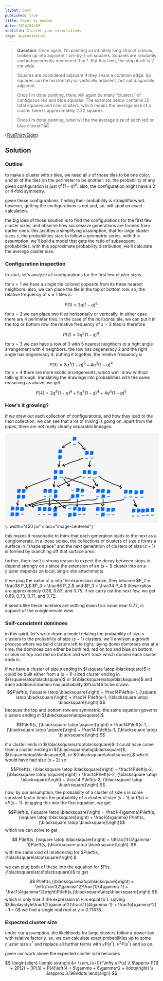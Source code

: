 ```yaml
---
layout: post
published: true
title: Paint by number
date: 2024/04/09
subtitle: Cluster your expectations
tags: approximation 
---
```


>**Question**: Once again, I’m painting an infinitely long strip of canvas, broken up into adjacent $1$ cm-by-$1$ cm squares. Squares are randomly and independently numbered $0$ or $1.$ But this time, the strip itself is $2$ cm wide.
>
>Squares are considered adjacent if they share a common edge. So squares can be horizontally or vertically adjacent, but not diagonally adjacent.
>
>Once I’m done painting, there will again be many “clusters” of contiguous red and blue squares. The example below contains $20$ total squares and nine clusters, which means the average size of a cluster here is approximately $2.22$ squares.
>
>Once I’m done painting, what will be the average size of each red or blue cluster?
>![](https://substackcdn.com/image/fetch/f_auto,q_auto:good,fl_progressive:steep/https%3A%2F%2Fsubstack-post-media.s3.amazonaws.com%2Fpublic%2Fimages%2F079ab505-66c7-427b-ad6a-a2cf6a1794a6_1600x384.png)

<!--more-->

([FiveThirtyEight](URL))

## Solution

### Outline

to make a cluster with $s$ tiles, we need all $s$ of those tiles to be one color, and all of the tiles on the perimeter to be another. so, the probability of any given configuration is just $q^s(1-q)^p$. also, the configuration might have a $2$ or $4$-fold symmetry.

given these configurations, finding their probability is straightforward. however, getting the configurations is not and, so, will spoil an exact calculation.

the big idea of those solution is to find the configurations for the first few cluster sizes, and observe how successive generations are formed from earlier ones. this justifies a simplifying assumption, that for large cluster sizes $s,$ the probabilities start to follow a geometric series. with this assumption, we'll build a model that gets the ratio of subsequent probabilities. with this approximate probability distribution, we'll calculate the average cluster size.

### Configuration inspection

to start, let's analyze all configurations for the first few cluster sizes.

for $s=1$ we have a single tile colored opposite from its three nearest neighbors. also, we can place the tile in the top or bottom row. so, the relative frequency of $s=1$ tiles is 

$$ P(1) =  2q(1-q)^3. $$

for $s=2$ we can place two tiles horizontally or vertically. in either case there are $4$ perimeter tiles. in the case of the horizontal tile, we can put it in the top or bottom row. the relative frequency of $s=2$ tiles is therefore

$$ P(2) = 3q^2(1-q)^4. $$

for $s=3$ we can have a row of $3$ with $5$ nearest neighbors or a right angle arrangement with $4$ neighbors. the row has degeneracy $2$ and the right angle has degeneracy $4$. putting it together, the relative frequency is 

$$ P(3) = 2q^3(1-q)^5 + 4q^3(1-q)^4. $$
for $s=4$ there are more exotic arrangements, which we'll draw without talking through. translating the drawings into probabilities with the same reasoning as above, we get

$$ P(4) = 2q^4(1-q)^6 + 5q^4(1-q)^4 + 4q^4(1-q)^5. $$

### How's it growing?

if we draw out each collection of configurations, and how they lead to the next collection, we can see that a lot of mixing is going on. apart from the pipes, there are not really cleanly separable lineages. 

![](/img/2024-04-09-cluster-configurations.png){: width="450 px" class="image-centered"}

this makes it reasonable to think that each generation leads to the next as a conglomerate. in a loose sense, the collections of clusters of size $s$ forms a surface in "shape space" and the next generation of clusters of size $(s+1)$ is formed by branching off that surface area. 

further, there isn't a strong reason to expect the decay between steps to depend strongly on $s$ since the extension of an $(s-1)$ cluster into an $s$-cluster depends on local, single site attachments.

if we plug the value of $q$ into the expression above, they become $P_2 = \frac38 P_1,$ $P_3 = \frac56 P_2,$ and $P_3 = \frac34 P_4.$ these ratios are approximately $0.38,$ $0.83,$ and $0.75.$ if we carry out the next few, we get $0.69,$ $0.73,$ $0.71,$ and $0.72.$ 

it seems like these numbers are settling down to a value near $0.72,$ in support of the conglomerate view.

### Self-consistent dominoes 

in this spirit, let's write down a model relating the probability of size $s$ clusters to the probability of size $(s-1)$ clusters. we'll envision a growth process where we build clusters left to right, laying down dominoes one at a time. the dominoes can either be both red, red on top and blue on bottom, or blue on top and red on bottom and we'll track which domino each cluster ends in.

if we have a cluster of size $s$ ending in ${\square \atop \blacksquare}$ it could be built either from a $(s-1)$-sized cluster ending in ${\square\atop\blacksquare}$ or ${\blacksquare\atop\blacksquare}$ and each additional domino has probability $\frac14$ to be drawn:
$$P\left(s, {\square \atop \blacksquare}\right) = \frac14P\left(s-1, {\square \atop \blacksquare}\right) + \frac14 P\left(s-1, {\blacksquare \atop \blacksquare}\right).$$    because the top and bottom row are symmetric, the same equation governs clusters ending in ${\blacksquare\atop\square}:$

$$P\left(s, {\blacksquare \atop \square}\right) = \frac14P\left(s-1, {\blacksquare \atop \square}\right) + \frac14 P\left(s-1, {\blacksquare \atop \blacksquare}\right).$$

if a cluster ends in ${\blacksquare\atop\blacksquare}$ it could have come from a cluster ending in ${\blacksquare\atop\blacksquare}$, ${\square\atop\blacksquare}$, or ${\blacksquare\atop\square},$ which would have had size $(s-2)$ so

$$P\left(s, {\blacksquare \atop \blacksquare}\right) = \frac14P\left(s-2, {\blacksquare \atop \square}\right) + \frac14P\left(s-2, {\blacksquare \atop \blacksquare}\right) + \frac14 P\left(s-2, {\blacksquare \atop \blacksquare}\right).$$
now, by our assumption, the probability of a cluster of size $s$ is some constant factor times the probability of a cluster of size $(s-1)$ or $P(s)=\gamma P(s-1).$ plugging this into the first equation, we get 

$$P\left(s, {\square \atop \blacksquare}\right) = \frac1{4\gamma}P\left(s, {\square \atop \blacksquare}\right) + \frac1{4\gamma} P\left(s, {\blacksquare \atop \blacksquare}\right)$$
which we can solve to get

$$ P\left(s, {\square \atop \blacksquare}\right) = \dfrac{1}{4\gamma-1}P\left(s, {\blacksquare \atop \blacksquare}\right). $$
with the same kind of relationship for $P\left(s,{\blacksquare\atop\square}\right).$

we can plug both of these into the equation for $P(s,{\blacksquare\atop\blacksquare})$ to get

$$ P\left(s,{\blacksquare\atop\blacksquare}\right) = \left(\frac1{2\gamma^2}\frac{1}{4\gamma-1} + \frac1{4\gamma^2}\right)P\left(s,{\blacksquare\atop\blacksquare}\right) $$
which is only true if the expression in $\gamma$ is equal to $1.$ solving $\displaystyle\frac1{2\gamma^2}\frac{1}{4\gamma-1} + \frac1{4\gamma^2} - 1 = 0$ we find a single real root at $\gamma \approx 0.71878\ldots$

### Expected cluster size

under our assumption, the likelihoods for large clusters follow a power law with relative factor $\gamma.$ so, we can calculate exact probabilities up to some cluster size $s^*$ and replace all further terms with $\gamma P(s^*),$ $\gamma^2 P(s^*)$ and so on.

given our work above the expected cluster size becomes

$$ 
	\begin{align}
		\langle s\rangle &= \sum_{s=0}^\infty s P(s) \\
		&\approx P(1) + 2P(2) + 3P(3) + P(4)\left(4 + 5\gamma + 6\gamma^2 + \ldots\right) \\
		&\approx 3.198\ldots
	\end{align}
$$


<br>
